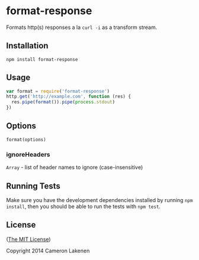 # format-response

Formats http(s) responses a la `curl -i` as a transform stream.


## Installation

```
npm install format-response
```


## Usage

```js
var format = require('format-response')
http.get('http://example.com', function (res) {
  res.pipe(format()).pipe(process.stdout)
})
```


## Options

`format(options)`

### ignoreHeaders

`Array` - list of header names to ignore (case-insensitive)


## Running Tests

Make sure you have the development dependencies installed by running `npm install`, then you should be able to run the tests with `npm test`.


## License

([The MIT License](LICENSE))

Copyright 2014 Cameron Lakenen
